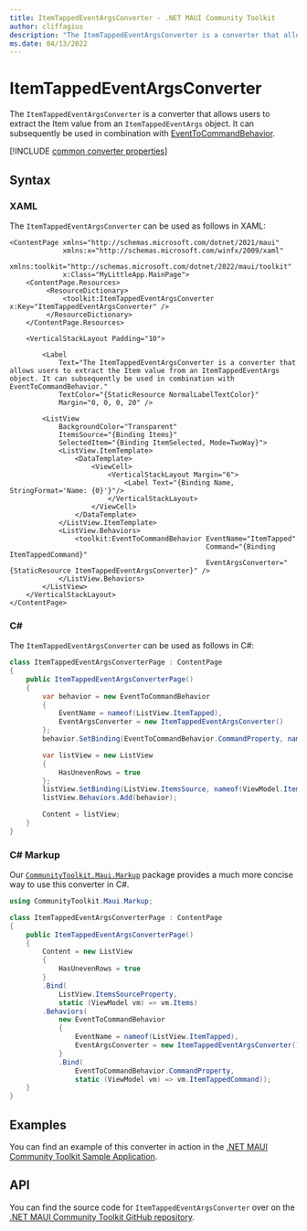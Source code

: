 ```yaml
---
title: ItemTappedEventArgsConverter - .NET MAUI Community Toolkit
author: cliffagius
description: "The ItemTappedEventArgsConverter is a converter that allows users to extract the Item value from an ItemTappedEventArgs object."
ms.date: 04/13/2022
---
```


# ItemTappedEventArgsConverter

The `ItemTappedEventArgsConverter` is a converter that allows users to extract the Item value from an `ItemTappedEventArgs` object. It can subsequently be used in combination with [EventToCommandBehavior](../behaviors/event-to-command-behavior.md).

[!INCLUDE [common converter properties](../includes/communitytoolkit-converter.md)]

## Syntax

### XAML

The `ItemTappedEventArgsConverter` can be used as follows in XAML:

```xaml
<ContentPage xmlns="http://schemas.microsoft.com/dotnet/2021/maui"
             xmlns:x="http://schemas.microsoft.com/winfx/2009/xaml"
             xmlns:toolkit="http://schemas.microsoft.com/dotnet/2022/maui/toolkit"
             x:Class="MyLittleApp.MainPage">
    <ContentPage.Resources>
         <ResourceDictionary>
             <toolkit:ItemTappedEventArgsConverter x:Key="ItemTappedEventArgsConverter" />
         </ResourceDictionary>
    </ContentPage.Resources>

    <VerticalStackLayout Padding="10">

        <Label
            Text="The ItemTappedEventArgsConverter is a converter that allows users to extract the Item value from an ItemTappedEventArgs object. It can subsequently be used in combination with EventToCommandBehavior."
            TextColor="{StaticResource NormalLabelTextColor}"
            Margin="0, 0, 0, 20" />

        <ListView
            BackgroundColor="Transparent"
            ItemsSource="{Binding Items}"
            SelectedItem="{Binding ItemSelected, Mode=TwoWay}">
            <ListView.ItemTemplate>
                <DataTemplate>
                    <ViewCell>
                        <VerticalStackLayout Margin="6">
                            <Label Text="{Binding Name, StringFormat='Name: {0}'}"/>
                        </VerticalStackLayout>
                    </ViewCell>
                </DataTemplate>
            </ListView.ItemTemplate>
            <ListView.Behaviors>
                <toolkit:EventToCommandBehavior EventName="ItemTapped"
                                                Command="{Binding ItemTappedCommand}"
                                                EventArgsConverter="{StaticResource ItemTappedEventArgsConverter}" />
            </ListView.Behaviors>
        </ListView>
    </VerticalStackLayout>
</ContentPage>
```



### C#

The `ItemTappedEventArgsConverter` can be used as follows in C#:

```csharp
class ItemTappedEventArgsConverterPage : ContentPage
{
    public ItemTappedEventArgsConverterPage()
    {
        var behavior = new EventToCommandBehavior
        {
            EventName = nameof(ListView.ItemTapped),
            EventArgsConverter = new ItemTappedEventArgsConverter()
        };
        behavior.SetBinding(EventToCommandBehavior.CommandProperty, nameof(ViewModel.ItemTappedCommand);

        var listView = new ListView 
        { 
            HasUnevenRows = true 
        };
        listView.SetBinding(ListView.ItemsSource, nameof(ViewModel.Items));
        listView.Behaviors.Add(behavior);

        Content = listView;
    }
}
```

### C# Markup

Our [`CommunityToolkit.Maui.Markup`](../markup/markup.md) package provides a much more concise way to use this converter in C#.

```csharp
using CommunityToolkit.Maui.Markup;

class ItemTappedEventArgsConverterPage : ContentPage
{
    public ItemTappedEventArgsConverterPage()
    {
        Content = new ListView
        {
            HasUnevenRows = true
        }
        .Bind(
            ListView.ItemsSourceProperty,
            static (ViewModel vm) => vm.Items)
        .Behaviors(
            new EventToCommandBehavior
            {
                EventName = nameof(ListView.ItemTapped),
                EventArgsConverter = new ItemTappedEventArgsConverter()
            }
            .Bind(
                EventToCommandBehavior.CommandProperty, 
                static (ViewModel vm) => vm.ItemTappedCommand));
    }
}
```

## Examples

You can find an example of this converter in action in the [.NET MAUI Community Toolkit Sample Application](https://github.com/CommunityToolkit/Maui/blob/main/samples/CommunityToolkit.Maui.Sample/Pages/Converters/ItemTappedEventArgsConverterPage.xaml).

## API

You can find the source code for `ItemTappedEventArgsConverter` over on the [.NET MAUI Community Toolkit GitHub repository](https://github.com/CommunityToolkit/Maui/blob/main/src/CommunityToolkit.Maui/Converters/ItemTappedEventArgsConverter.shared.cs).
